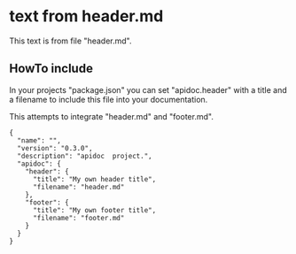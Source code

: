 #  text from header.md

This text is from file "header.md".

## <span id="api--for-a-submenu-entry">HowTo include</span>

In your projects "package.json" you can set "apidoc.header" with a title and a filename to include this file into your documentation.

This  attempts to integrate "header.md" and "footer.md".

    {
      "name": "",
      "version": "0.3.0",
      "description": "apidoc  project.",
      "apidoc": {
        "header": {
          "title": "My own header title",
          "filename": "header.md"
        },
        "footer": {
          "title": "My own footer title",
          "filename": "footer.md"
        }
      }
    }
